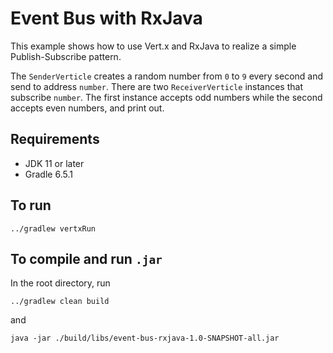 # Event Bus with RxJava

This example shows how to use Vert.x and RxJava to realize a simple 
Publish-Subscribe pattern.

The `SenderVerticle` creates a random number from `0` to `9` every second and send 
to address `number`. There are two `ReceiverVerticle` instances that subscribe `number`. 
The first instance accepts odd numbers while the second accepts even numbers, and print out.  

## Requirements
- JDK 11 or later
- Gradle 6.5.1

## To run
```shell script
../gradlew vertxRun
```

## To compile and run `.jar`
In the root directory, run
```shell script
../gradlew clean build
```
and
```shell script
java -jar ./build/libs/event-bus-rxjava-1.0-SNAPSHOT-all.jar
```

